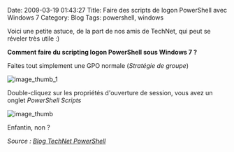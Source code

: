 Date: 2009-03-19 01:43:27
Title: Faire des scripts de logon PowerShell avec Windows 7
Category: Blog
Tags: powershell, windows

Voici une petite astuce, de la part de nos amis de TechNet, qui peut se réveler très utile :)

**Comment faire du scripting logon PowerShell sous Windows 7 ?**

Faites tout simplement une GPO normale (_Stratégie de groupe_)

![image_thumb_1]({attach}image_thumb_1.jpg)

Double-cliquez sur les propriétés d'ouverture de session, vous avez un onglet _PowerShell Scripts_

![image_thumb]({attach}image_thumb.jpg)

Enfantin, non ?

*Source : [Blog TechNet PowerShell](http://blogs.technet.com/powershell/archive/2009/03/17/faire-des-scripts-de-logon-powershell-avec-windows-7.aspx)*
